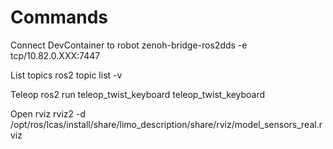 # Commands

Connect DevContainer to robot
zenoh-bridge-ros2dds -e tcp/10.82.0.XXX:7447

List topics
ros2 topic list -v

Teleop
ros2 run teleop_twist_keyboard teleop_twist_keyboard

Open rviz
rviz2 -d /opt/ros/lcas/install/share/limo_description/share/rviz/model_sensors_real.rviz
